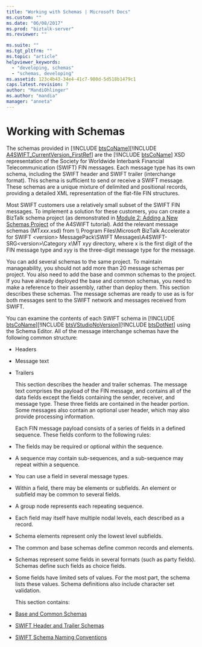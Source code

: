 ```yaml
---
title: "Working with Schemas | Microsoft Docs"
ms.custom: ""
ms.date: "06/08/2017"
ms.prod: "biztalk-server"
ms.reviewer: ""

ms.suite: ""
ms.tgt_pltfrm: ""
ms.topic: "article"
helpviewer_keywords: 
  - "developing, schemas"
  - "schemas, developing"
ms.assetid: 123c4b43-34e4-41c7-980d-5d518b1479c1
caps.latest.revision: 7
author: "MandiOhlinger"
ms.author: "mandia"
manager: "anneta"
---
```

# Working with Schemas
The schemas provided in [!INCLUDE [btsCoName](../../includes/btsconame-md.md)][!INCLUDE [A4SWIFT_CurrentVersion_FirstRef](../../includes/a4swift-currentversion-firstref-md.md)] are the [!INCLUDE [btsCoName](../../includes/btsconame-md.md)] XSD representation of the Society for Worldwide Interbank Financial Telecommunication (SWIFT) FIN messages. Each message type has its own schema, including the SWIFT header and SWIFT trailer (interchange format). This schema is sufficient to send or receive a SWIFT message. These schemas are a unique mixture of delimited and positional records, providing a detailed XML representation of the flat-file FIN structures.  

 Most SWIFT customers use a relatively small subset of the SWIFT FIN messages. To implement a solution for these customers, you can create a BizTalk schema project (as demonstrated in [Module 2: Adding a New Schemas Project](../../adapters-and-accelerators/accelerator-swift/module-2-adding-a-new-schemas-project.md) of the A4SWIFT tutorial). Add the relevant message schemas (MT*xxx*.xsd) from \\\ Program Files\Microsoft BizTalk Accelerator for SWIFT \<version\> MessagePack\SWIFT Messages\A4SWIFT-SRG\<version\>\Category x\MT xyy directory, where x is the first digit of the FIN message type and xyy is the three-digit message type for the message.  

 You can add several schemas to the same project. To maintain manageability, you should not add more than 20 message schemas per project. You also need to add the base and common schemas to the project. If you have already deployed the base and common schemas, you need to make a reference to their assembly, rather than deploy them. This section describes these schemas. The message schemas are ready to use as is for both messages sent to the SWIFT network and messages received from SWIFT.  

 You can examine the contents of each SWIFT schema in [!INCLUDE [btsCoName](../../includes/btsconame-md.md)][!INCLUDE [btsVStudioNoVersion](../../includes/btsvstudionoversion-md.md)][!INCLUDE [btsDotNet](../../includes/btsdotnet-md.md)] using the Schema Editor. All of the message interchange schemas have the following common structure:  

- Headers  

- Message text  

- Trailers  

  This section describes the header and trailer schemas. The message text comprises the payload of the FIN message, and contains all of the data fields except the fields containing the sender, receiver, and message type. These three fields are contained in the header portion. Some messages also contain an optional user header, which may also provide processing information.  

  Each FIN message payload consists of a series of fields in a defined sequence. These fields conform to the following rules:  

- The fields may be required or optional within the sequence.  

- A sequence may contain sub-sequences, and a sub-sequence may repeat within a sequence.  

- You can use a field in several message types.  

- Within a field, there may be elements or subfields. An element or subfield may be common to several fields.  

- A group node represents each repeating sequence.  

- Each field may itself have multiple nodal levels, each described as a record.  

- Schema elements represent only the lowest level subfields.  

- The common and base schemas define common records and elements.  

- Schemas represent some fields in several formats (such as party fields). Schemas define such fields as choice fields.  

- Some fields have limited sets of values. For the most part, the schema lists these values. Schema definitions also include character set validation.  

  This section contains:  

- [Base and Common Schemas](../../adapters-and-accelerators/accelerator-swift/base-and-common-schemas.md)  

- [SWIFT Header and Trailer Schemas](../../adapters-and-accelerators/accelerator-swift/swift-header-and-trailer-schemas.md)  

- [SWIFT Schema Naming Conventions](../../adapters-and-accelerators/accelerator-swift/swift-schema-naming-conventions.md)
